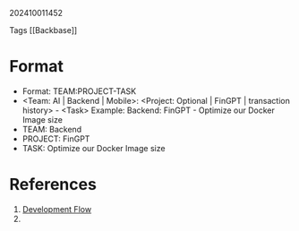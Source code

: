 202410011452

Tags [[Backbase]]

# Format
- Format: TEAM:PROJECT-TASK
- \<Team: AI | Backend | Mobile\>: \<Project: Optional | FinGPT | transaction history\> - \<Task\>
Example: Backend: FinGPT - Optimize our Docker Image size
- TEAM: Backend
- PROJECT: FinGPT
- TASK: Optimize our Docker Image size
# References
1. [Development Flow](https://backbase.atlassian.net/wiki/spaces/AIAS/pages/4953932551/Our+Development+Flow)
2. 